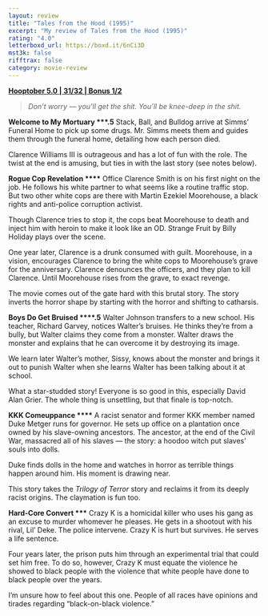 ```yaml
---
layout: review
title: "Tales from the Hood (1995)"
excerpt: "My review of Tales from the Hood (1995)"
rating: "4.0"
letterboxd_url: https://boxd.it/6nCi3D
mst3k: false
rifftrax: false
category: movie-review
---
```


<b><a href="https://boxd.it/pRFMi/detail">Hooptober 5.0 | 31/32 | Bonus 1/2</a></b>

<blockquote><i>Don’t worry — you’ll get the shit. You’ll be knee-deep in the shit.</i></blockquote>

<b>Welcome to My Mortuary \*\*\*.5</b>
Stack, Ball, and Bulldog arrive at Simms’ Funeral Home to pick up some drugs. Mr. Simms meets them and guides them through the funeral home, detailing how each person died.

Clarence Williams III is outrageous and has a lot of fun with the role. The twist at the end is amusing, but ties in with the last story (see notes below).

<b>Rogue Cop Revelation \*\*\*\*</b>
Office Clarence Smith is on his first night on the job. He follows his white partner to what seems like a routine traffic stop. But two other white cops are there with Martin Ezekiel Moorehouse, a black rights and anti-police corruption activist.

Though Clarence tries to stop it, the cops beat Moorehouse to death and inject him with heroin to make it look like an OD. Strange Fruit by Billy Holiday plays over the scene.

One year later, Clarence is a drunk consumed with guilt. Moorehouse, in a vision, encourages Clarence to bring the white cops to Moorehouse’s grave for the anniversary. Clarence denounces the officers, and they plan to kill Clarence. Until Moorehouse rises from the grave, to exact revenge.

The movie comes out of the gate hard with this brutal story. The story inverts the horror shape by starting with the horror and shifting to catharsis.

<b>Boys Do Get Bruised \*\*\*\*.5</b>
Walter Johnson transfers to a new school. His teacher, Richard Garvey, notices Walter’s bruises. He thinks they’re from a bully, but Walter claims they come from a monster. Walter draws the monster and explains that he can overcome it by destroying its image.

We learn later Walter’s mother, Sissy, knows about the monster and brings it out to punish Walter when she learns Walter has been talking about it at school.

What a star-studded story! Everyone is so good in this, especially David Alan Grier. The whole thing is unsettling, but that finale is top-notch.

<b>KKK Comeuppance \*\*\*\*</b>
A racist senator and former KKK member named Duke Metger runs for governor. He sets up office on a plantation once owned by his slave-owning ancestors. The ancestor, at the end of the Civil War, massacred all of his slaves — the story: a hoodoo witch put slaves’ souls into dolls.

Duke finds dolls in the home and watches in horror as terrible things happen around him. His moment is drawing near.

This story takes the <i>Trilogy of Terror</i> story and reclaims it from its deeply racist origins. The claymation is fun too.

<b>Hard-Core Convert \*\*\*</b>
Crazy K is a homicidal killer who uses his gang as an excuse to murder whomever he pleases. He gets in a shootout with his rival, Lil’ Deke. The police intervene. Crazy K is hurt but survives. He serves a life sentence.

Four years later, the prison puts him through an experimental trial that could set him free. To do so, however, Crazy K must equate the violence he showed to black people with the violence that white people have done to black people over the years.

I’m unsure how to feel about this one. People of all races have opinions and tirades regarding “black-on-black violence.”
